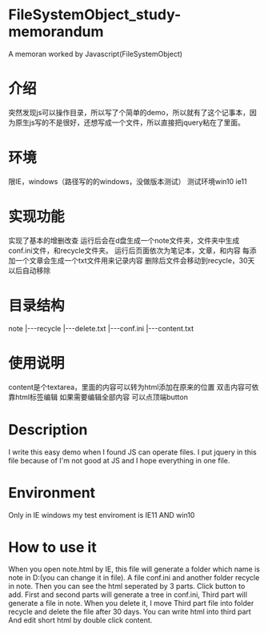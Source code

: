 # FileSystemObject_study-memorandum
A memoran worked by Javascript(FileSystemObject)
# 介绍
突然发现js可以操作目录，所以写了个简单的demo，所以就有了这个记事本，因为原生js写的不是很好，还想写成一个文件，所以直接把jquery粘在了里面。

# 环境
限IE，windows（路径写的的windows，没做版本测试）
测试环境win10 ie11

# 实现功能
实现了基本的增删改查
运行后会在d盘生成一个note文件夹，文件夹中生成conf.ini文件，和recycle文件夹。
运行后页面依次为笔记本，文章，和内容
每添加一个文章会生成一个txt文件用来记录内容
删除后文件会移动到recycle，30天以后自动移除

# 目录结构
note
|---recycle
    |---delete.txt
|---conf.ini
|---content.txt

# 使用说明
content是个textarea，里面的内容可以转为html添加在原来的位置
双击内容可依靠html标签编辑
如果需要编辑全部内容 可以点顶端button

# Description
I write this easy demo when I found JS can operate files. I put jquery in this file because of I'm not good at JS and I hope everything in one file.

# Environment
Only in IE windows
my test enviroment is IE11 AND win10

# How to use it
When you open note.html by IE, this file will generate a folder which name is note in D:\(you can change it in file). A file conf.ini and another folder recycle in note.
Then you can see the html seperated by 3 parts. Click button to add. First and second parts will generate a tree in conf.ini, Third part will generate a file in note. When you delete it, I move Third part file into folder recycle and delete the file after 30 days.
You can write html into third part And edit short html by double click content. 